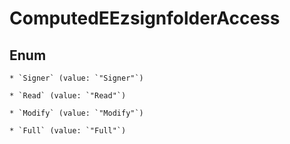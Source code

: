 
# ComputedEEzsignfolderAccess

## Enum


    * `Signer` (value: `"Signer"`)

    * `Read` (value: `"Read"`)

    * `Modify` (value: `"Modify"`)

    * `Full` (value: `"Full"`)



